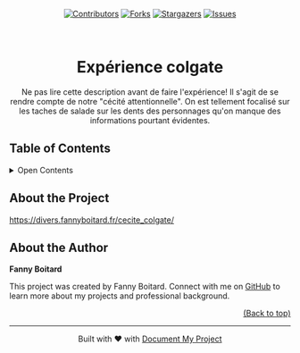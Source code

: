 <a name="readme-top"></a>
<!--
*** Thanks for using Document My Project. (https://github.com/luisvent/document_my_project) 
*** If you have a suggestion that would make this better, please fork  
*** the repo and create a pull request or simply open an issue.
*** Don't forget to give the project a star!
-->

<p align="center"><a href="https://github.com///graphs/contributors"><img src="https://img.shields.io/github/contributors//.svg?style=for-the-badge" alt="Contributors"></a>
        <a href="https://github.com///network/members"><img src="https://img.shields.io/github/forks//.svg?style=for-the-badge" alt="Forks"></a>
        <a href="https://github.com///stargazers"><img src="https://img.shields.io/github/stars//.svg?style=for-the-badge" alt="Stargazers"></a>
        <a href="https://github.com///issues"><img src="https://img.shields.io/github/issues//.svg?style=for-the-badge" alt="Issues"></a></p><br/>


<div align="center">



# Expérience colgate

Ne pas lire cette description avant de faire l'expérience!
Il s'agit de se rendre compte de notre "cécité attentionnelle".
On est tellement focalisé sur les taches de salade sur les dents des personnages qu'on manque des informations pourtant évidentes.

</div>


<!-- LINKS_PLACEHOLDER -->

## ️Table of Contents
 <details>
<summary>Open Contents</summary>

- [Expérience colgate](#exprience-colgate)
  - [About the Project](#about-the-project)
  - [About the Author](#about-the-author)
</details>

## About the Project

https://divers.fannyboitard.fr/cecite_colgate/




## About the Author

**Fanny Boitard**

This project was created by Fanny Boitard. Connect with me on [GitHub](https://github.com/Fanny1203)  to learn more about my projects and professional background.


<p align="right"><a href="#readme-top">(Back to top)</a></p>

---
 <div align="center">Built with ❤️ with <a href="https://github.com/luisvent/document_my_project">Document My Project</a></div>


